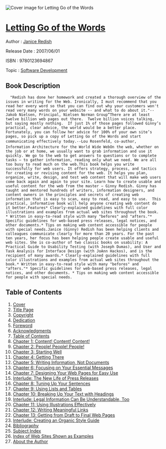 ![Cover image for Letting Go of the Words](https://imgdetail.ebookreading.net/cover/cover/software_development/EB9780123694867.jpg)

[Letting Go of the Words](https://ebookreading.net/view/book/Letting+Go+of+the+Words-EB9780123694867_1.html "Letting Go of the Words")
====================================================================================================================

Author : [Janice Redish](https://ebookreading.net/search/author/Janice+Redish)

Release Date : 2007/06/01

ISBN : 9780123694867

Topic : [Software Development](https://ebookreading.net/search/category/software-development)

Book Description
-----------------

      "Redish has done her homework and created a thorough overview of the issues in writing for the Web. Ironically, I must recommend that you read her every word so that you can find out why your customers won't read very many words on your website -- and what to do about it."-- Jakob Nielsen, Principal, Nielsen Norman Group“There are at least twelve billion web pages out there.  Twelve billion voices talking, but saying mostly nothing.  If just 1% of those pages followed Ginny’s practical, clear advice, the world would be a better place.  Fortunately, you can follow her advice for 100% of your own site’s pages, so pick up a copy of Letting Go of the Words and start communicating effectively today.--Lou Rosenfeld, co-author, Information Architecture for the World Wide WebOn the web, whether on the job or at home, we usually want to grab information and use it quickly. We go to the web to get answers to questions or to complete tasks – to gather information, reading only what we need. We are all too busy to read much on the web.This book helps you write successfully for web users. It offers strategy, process, and tactics for creating or revising content for the web. It helps you plan, organize, write, design, and test web content that will make web users come back again and again to your site. Learn how to create usable and useful content for the web from the master − Ginny Redish. Ginny has taught and mentored hundreds of writers, information designers, and content owners in the principles and secrets of creating web information that is easy to scan, easy to read, and easy to use.  This practical, informative book will help anyone creating web content do it better.Features* Clearly-explained guidelines with full color illustrations and examples from actual web sites throughout the book. * Written in easy-to-read style with many "befores" and "afters."* Specific guidelines for web-based press releases, legal notices, and other documents.* Tips on making web content accessible for people with special needs.Janice (Ginny) Redish has been helping clients and colleagues communicate clearly for more than 20 years. For the past ten years, her focus has been helping people create usable and useful web sites. She is co-author of two classic books on usability: A Practical Guide to Usability Testing (with Joseph Dumas), and User and Task Analysis for Interface Design (with JoAnn Hackos), and is the recipient of many awards.* Clearly-explained guidelines with full color illustrations and examples from actual web sites throughout the book.* Written in easy-to-read style with many "befores" and "afters."* Specific guidelines for web-based press releases, legal notices, and other documents. * Tips on making web content accessible for people with special needs.
Table of Contents
-----------------

1. [Cover](https://ebookreading.net/view/book/Letting+Go+of+the+Words-EB9780123694867_1.html)
1. [Title Page](https://ebookreading.net/view/book/Letting+Go+of+the+Words-EB9780123694867_4.html)
1. [Copyright](https://ebookreading.net/view/book/Letting+Go+of+the+Words-EB9780123694867_2.html)
1. [Dedication](https://ebookreading.net/view/book/Letting+Go+of+the+Words-EB9780123694867_3.html)
1. [Foreword](https://ebookreading.net/view/book/Letting+Go+of+the+Words-EB9780123694867_5.html)
1. [Acknowledgments](https://ebookreading.net/view/book/Letting+Go+of+the+Words-EB9780123694867_6.html)
1. [Table of Contents](https://ebookreading.net/view/book/Letting+Go+of+the+Words-EB9780123694867_7.html)
1. [Chapter 1: Content! Content! Content!](https://ebookreading.net/view/book/Letting+Go+of+the+Words-EB9780123694867_8.html)
1. [Chapter 2: People! People! People!](https://ebookreading.net/view/book/Letting+Go+of+the+Words-EB9780123694867_9.html)
1. [Chapter 3: Starting Well](https://ebookreading.net/view/book/Letting+Go+of+the+Words-EB9780123694867_10.html)
1. [Chapter 4: Getting There](https://ebookreading.net/view/book/Letting+Go+of+the+Words-EB9780123694867_11.html)
1. [Chapter 5: Writing Information, Not Documents](https://ebookreading.net/view/book/Letting+Go+of+the+Words-EB9780123694867_12.html)
1. [Chapter 6: Focusing on Your Essential Messages](https://ebookreading.net/view/book/Letting+Go+of+the+Words-EB9780123694867_13.html)
1. [Chapter 7: Designing Your Web Pages for Easy Use](https://ebookreading.net/view/book/Letting+Go+of+the+Words-EB9780123694867_14.html)
1. [Interlude: The New Life of Press Releases](https://ebookreading.net/view/book/Letting+Go+of+the+Words-EB9780123694867_15.html)
1. [Chapter 8: Tuning Up Your Sentences](https://ebookreading.net/view/book/Letting+Go+of+the+Words-EB9780123694867_16.html)
1. [Chapter 9: Using Lists and Tables](https://ebookreading.net/view/book/Letting+Go+of+the+Words-EB9780123694867_17.html)
1. [Chapter 10: Breaking Up Your Text with Headings](https://ebookreading.net/view/book/Letting+Go+of+the+Words-EB9780123694867_18.html)
1. [Interlude: Legal Information Can Be Understandable, Too](https://ebookreading.net/view/book/Letting+Go+of+the+Words-EB9780123694867_19.html)
1. [Chapter 11: Using Illustrations Effectively](https://ebookreading.net/view/book/Letting+Go+of+the+Words-EB9780123694867_20.html)
1. [Chapter 12: Writing Meaningful Links](https://ebookreading.net/view/book/Letting+Go+of+the+Words-EB9780123694867_21.html)
1. [Chapter 13: Getting from Draft to Final Web Pages](https://ebookreading.net/view/book/Letting+Go+of+the+Words-EB9780123694867_22.html)
1. [Interlude: Creating an Organic Style Guide](https://ebookreading.net/view/book/Letting+Go+of+the+Words-EB9780123694867_23.html)
1. [Bibliography](https://ebookreading.net/view/book/Letting+Go+of+the+Words-EB9780123694867_24.html)
1. [Subject Index](https://ebookreading.net/view/book/Letting+Go+of+the+Words-EB9780123694867_25.html)
1. [Index of Web Sites Shown as Examples](https://ebookreading.net/view/book/Letting+Go+of+the+Words-EB9780123694867_26.html)
1. [About the Author](https://ebookreading.net/view/book/Letting+Go+of+the+Words-EB9780123694867_0.html)

